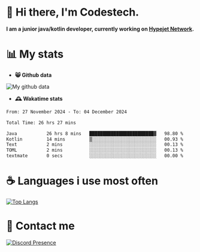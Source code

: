# 👋 Hi there, I'm Codestech.
**I am a junior java/kotlin developer, currently working on [Hypejet Network](https://github.com/Hypejet).**

# 📊 My stats
- **😸 Github data**

![My github data](https://github-readme-stats.vercel.app/api?username=Codestech1&count_private=true&include_all_commits=true&theme=codeSTACKr)

- **🕰️ Wakatime stats**
<!--START_SECTION:waka-->

```txt
From: 27 November 2024 - To: 04 December 2024

Total Time: 26 hrs 27 mins

Java           26 hrs 8 mins   ████████████████████████▓   98.80 %
Kotlin         14 mins         ▒░░░░░░░░░░░░░░░░░░░░░░░░   00.93 %
Text           2 mins          ░░░░░░░░░░░░░░░░░░░░░░░░░   00.13 %
TOML           2 mins          ░░░░░░░░░░░░░░░░░░░░░░░░░   00.13 %
textmate       0 secs          ░░░░░░░░░░░░░░░░░░░░░░░░░   00.00 %
```

<!--END_SECTION:waka-->

# ☕ Languages i use most often
[![Top Langs](https://github-readme-stats.vercel.app/api/top-langs/?username=Codestech1&layout=compact&langs_count=8&exclude_repo=window5000.github.io&theme=codeSTACKr)](https://github.com/anuraghazra/github-readme-stats)

# 💬 Contact me
[![Discord Presence](https://lanyard.cnrad.dev/api/650718742157852740)](https://discord.com/users/650718742157852740)
</br>
